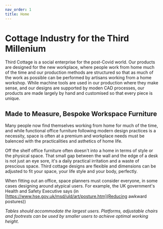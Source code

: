 ```yaml
---
nav_order: 1
title: Home
---
```

# Cottage Industry for the Third Millenium
Third Cottage is a social enterprise for the post-Covid world.
Our products are designed for the new workplace, where people work from home much of the time
and our production methods are structured so that as much of the work as possible can be
performed by artisans working from a home workshop.
While machine tools are used in our production where they make sense, 
and our designs are supported by moden CAD processes,
our products are made largely by hand and customised so that every piece is unique.

## Made to Measure, Bespoke Workspace Furniture
Many people now find themselves working from home for much of the time, and while functional
office furniture following modern design practices is a necessity, space is often at a 
premium and workplace needs must be balenced with the practicalities and asthetics of home life.

Off the shelf office furniture often doesn't into a home in terms of style or the physical space.
That small gap between the wall and the edge of a desk is not just an eye sore, it's a daily
practical irritation and a waste of prescious space. Third cottage designs are flexible and
dimensions can be adjusted to fit your space, your life style and your body, perfectly.


When fitting out an office, space planners must consider everyone, in some cases designing
around atypical users. For example, the UK government's Health and Safety Executive says
(in [https://www.hse.gov.uk/msd/uld/art/posture.htm](Reducing awkward postures))

_Tables should accommodate the largest users.
Platforms, adjustable chairs and footrests can be used by smaller users to achieve optimal
working height._
